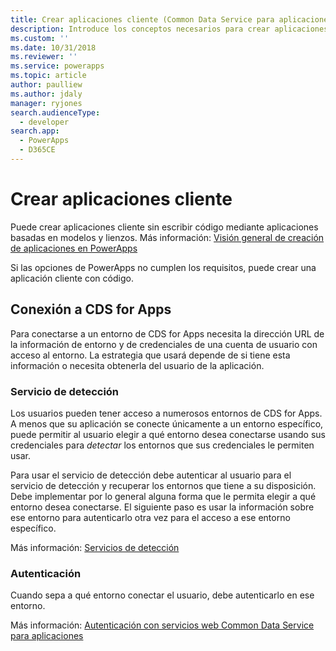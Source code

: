 ```yaml
---
title: Crear aplicaciones cliente (Common Data Service para aplicaciones) | Microsoft Docs
description: Introduce los conceptos necesarios para crear aplicaciones cliente personalizadas que se conecten a CDS for Apps mediante código.
ms.custom: ''
ms.date: 10/31/2018
ms.reviewer: ''
ms.service: powerapps
ms.topic: article
author: paulliew
ms.author: jdaly
manager: ryjones
search.audienceType:
  - developer
search.app:
  - PowerApps
  - D365CE
---
```

# <a name="create-client-applications"></a>Crear aplicaciones cliente

Puede crear aplicaciones cliente sin escribir código mediante aplicaciones basadas en modelos y lienzos.
Más información: [Visión general de creación de aplicaciones en PowerApps](../../maker/index.md)

Si las opciones de PowerApps no cumplen los requisitos, puede crear una aplicación cliente con código.

## <a name="connecting-to-cds-for-apps"></a>Conexión a CDS for Apps

Para conectarse a un entorno de CDS for Apps necesita la dirección URL de la información de entorno y de credenciales de una cuenta de usuario con acceso al entorno. La estrategia que usará depende de si tiene esta información o necesita obtenerla del usuario de la aplicación. 

### <a name="discovery-service"></a>Servicio de detección

Los usuarios pueden tener acceso a numerosos entornos de CDS for Apps. A menos que su aplicación se conecte únicamente a un entorno específico, puede permitir al usuario elegir a qué entorno desea conectarse usando sus credenciales para *detectar* los entornos que sus credenciales le permiten usar. 

Para usar el servicio de detección debe autenticar al usuario para el servicio de detección y recuperar los entornos que tiene a su disposición. Debe implementar por lo general alguna forma que le permita elegir a qué entorno desea conectarse. El siguiente paso es usar la información sobre ese entorno para autenticarlo otra vez para el acceso a ese entorno específico.

Más información: [Servicios de detección](discovery-service.md)

### <a name="authentication"></a>Autenticación

Cuando sepa a qué entorno conectar el usuario, debe autenticarlo en ese entorno.

Más información: [Autenticación con servicios web Common Data Service para aplicaciones](authentication.md)
